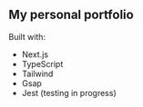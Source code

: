 ## My personal portfolio

Built with:

- Next.js
- TypeScript
- Tailwind
- Gsap
- Jest (testing in progress)
